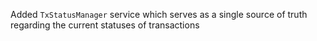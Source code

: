 Added `TxStatusManager` service which serves as a single source of truth regarding the current statuses of transactions